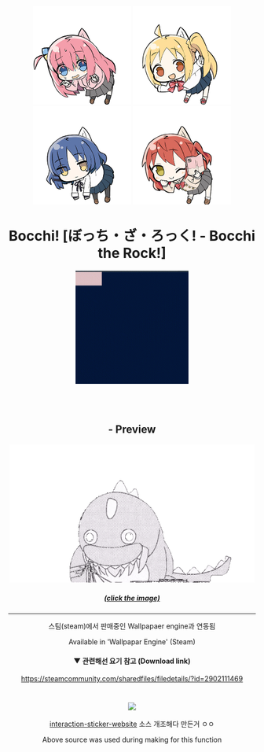 <div align = "center">


<img src = "imgs/bocchi.png" width = "200px"> <img src = "imgs/nijika.png" width = "200px"> <img src = "imgs/ryo.png" width = "200px"> <img src = "imgs/kita.png" width = "200px">

<h1> Bocchi! [ぼっち・ざ・ろっく! - Bocchi the Rock!] </h1>
<img src = "imgs/bocchi!.gif" width = "230px">




</br></br>


## - Preview


<a href = "https://aber1047.github.io/bocchi/">
<img src = "imgs/bocchi_godzilla_.gif" width = "500px"> 

##### (click the image)

</a>

-------------




스팀(steam)에서 판매중인 Wallpapaer engine과 연동됨

Available in 'Wallpapar Engine' (Steam)

#### ▼ 관련해선 요기 참고 (Download link)
https://steamcommunity.com/sharedfiles/filedetails/?id=2902111469


#

<img src = "imgs/shake.gif" width = "230px"> 

<a href = "https://github.com/ABER1047/interaction-sticker-website">interaction-sticker-website</a> 소스 개조해다 만든거 ㅇㅇ

Above source was used during making for this function


</div>
